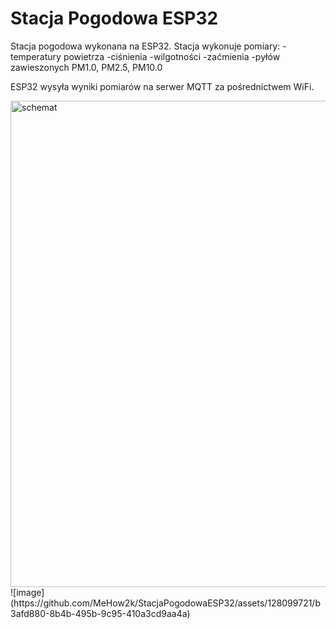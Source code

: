 # Stacja Pogodowa ESP32
Stacja pogodowa wykonana na ESP32.
Stacja wykonuje pomiary:
-temperatury powietrza
-ciśnienia
-wilgotności
-zaćmienia
-pyłów zawieszonych PM1.0, PM2.5, PM10.0

ESP32 wysyła wyniki pomiarów na serwer MQTT za pośrednictwem WiFi.

<img width="778" alt="schemat" src="https://github.com/MeHow2k/StacjaPogodowaESP32/assets/128099721/41b71383-798c-4093-ba26-a4071357dd5b">
![image](https://github.com/MeHow2k/StacjaPogodowaESP32/assets/128099721/b3afd880-8b4b-495b-9c95-410a3cd9aa4a)
